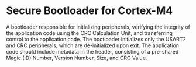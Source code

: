 # Secure Bootloader for Cortex-M4
A bootloader responsible for initializing peripherals, verifying the integrity of the application code using 
the CRC Calculation Unit, and transferring control to the application code. The bootloader initializes only 
the USART2 and CRC peripherals, which are de-initialized upon exit. The application code should include 
metadata in the header, consisting of a pre-shared Magic (ID) Number, Version Number, Size, and CRC Value.
